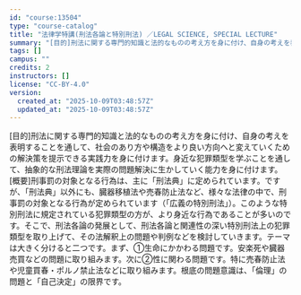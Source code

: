 ```yaml
---
id: "course:13504"
type: "course-catalog"
title: "法律学特講(刑法各論と特別刑法) ／LEGAL SCIENCE, SPECIAL LECTURE"
summary: "[目的]刑法に関する専門的知識と法的なものの考え方を身に付け、自身の考えを表明することを通して、社会のあり方や構造をより良い方向へと変えていくための解決策を提示できる実践力を身に付けます。身近な犯罪類型を学ぶことを通して、抽象的な刑法理論を…"
tags: []
campus: ""
credits: 2
instructors: []
license: "CC-BY-4.0"
version:
  created_at: "2025-10-09T03:48:57Z"
  updated_at: "2025-10-09T03:48:57Z"
---
```

[目的]刑法に関する専門的知識と法的なものの考え方を身に付け、自身の考えを表明することを通して、社会のあり方や構造をより良い方向へと変えていくための解決策を提示できる実践力を身に付けます。身近な犯罪類型を学ぶことを通して、抽象的な刑法理論を実際の問題解決に生かしていく能力を身に付けます。 [概要]刑事罰の対象となる行為は、主に「刑法典」に定められています。ですが、「刑法典」以外にも、臓器移植法や売春防止法など、様々な法律の中で、刑事罰の対象となる行為が定められています（「広義の特別刑法」）。このような特別刑法に規定されている犯罪類型の方が、より身近な行為であることが多いのです。そこで、刑法各論の発展として、刑法各論と関連性の深い特別刑法上の犯罪類型を取り上げて、その法解釈上の問題や判例などを検討していきます。テーマは大きく分けると二つです。まず、①生命にかかわる問題です。安楽死や臓器売買などの問題に取り組みます。次に②性に関わる問題です。特に売春防止法や児童買春・ポルノ禁止法などに取り組みます。根底の問題意識は、「倫理」の問題と「自己決定」の限界です。
